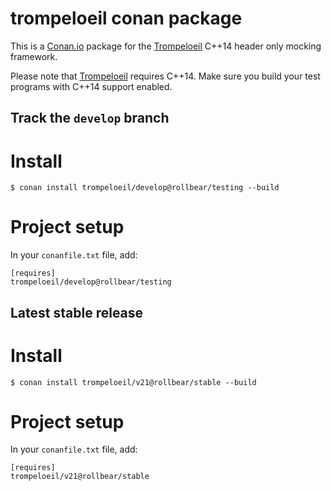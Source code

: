 # trompeloeil conan package

This is a [Conan.io](https://www.conan.io) package for the
[Trompeloeil](https://github.com/rollbear/trompeloeil) C++14 header
only mocking framework.

Please note that [Trompeloeil](https://github.com/rollbear/trompeloeil)
requires C++14. Make sure you build your test programs with C++14
support enabled.

## Track the `develop` branch

# Install

`$ conan install trompeloeil/develop@rollbear/testing --build`

# Project setup

In your `conanfile.txt` file, add:

```
[requires]
trompeloeil/develop@rollbear/testing
```

## Latest stable release

# Install

`$ conan install trompeloeil/v21@rollbear/stable --build`

# Project setup

In your `conanfile.txt` file, add:

```
[requires]
trompeloeil/v21@rollbear/stable
```
